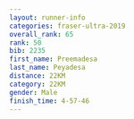 ```yaml
---
layout: runner-info 
categories: fraser-ultra-2019 
overall_rank: 65
rank: 50
bib: 2235
first_name: Preemadesa
last_name: Peyadesa
distance: 22KM
category: 22KM
gender: Male
finish_time: 4-57-46
---
```

